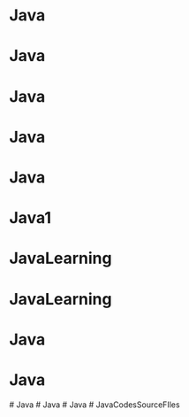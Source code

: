 # Java
# Java
# Java
# Java
# Java
# Java1
# JavaLearning
# JavaLearning
# Java
# Java
#   J a v a  
 # Java
#   J a v a  
 #   J a v a C o d e s S o u r c e F I l e s  
 